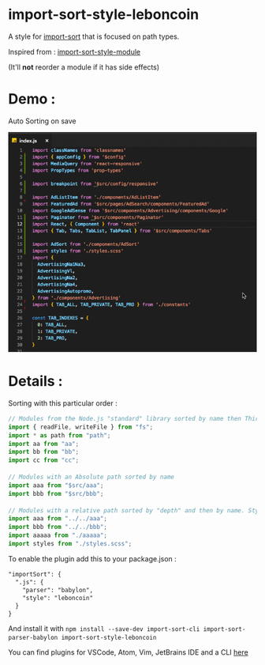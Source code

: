 # import-sort-style-leboncoin

A style for [import-sort](https://github.com/renke/import-sort) that is focused
on path types.

Inspired from : [import-sort-style-module](https://github.com/renke/import-sort/tree/master/packages/import-sort-style-module)

(It'll **not** reorder a module if it has side effects)

# Demo :

Auto Sorting on save

![](autoSort.gif)

# Details :

Sorting with this particular order :

```js
// Modules from the Node.js "standard" library sorted by name then Third-party modules sorted by name
import { readFile, writeFile } from "fs";
import * as path from "path";
import aa from "aa";
import bb from "bb";
import cc from "cc";

// Modules with an Absolute path sorted by name
import aaa from "$src/aaa";
import bbb from "$src/bbb";

// Modules with a relative path sorted by "depth" and then by name. Styles files will always be at the end.
import aaa from "../../aaa";
import bbb from "../../bbb";
import aaaaa from "./aaaaa";
import styles from "./styles.scss";
```

To enable the plugin add this to your package.json :

```
"importSort": {
  ".js": {
    "parser": "babylon",
    "style": "leboncoin"
  }
}
```

And install it with `npm install --save-dev import-sort-cli import-sort-parser-babylon import-sort-style-leboncoin`

You can find plugins for VSCode, Atom, Vim, JetBrains IDE and a CLI [here](https://github.com/renke/import-sort)
